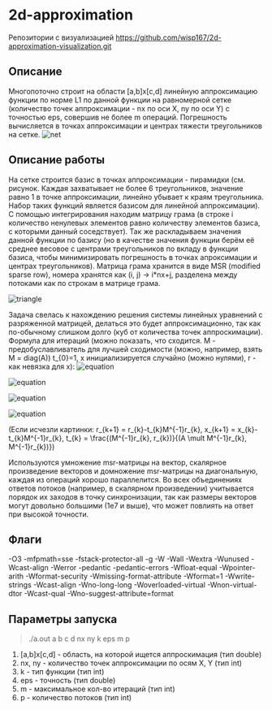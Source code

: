 # 2d-approximation
Репозитории с визуализацией
https://github.com/wisp167/2d-approximation-visualization.git
## Описание
Многопоточно строит на области [a,b]x[c,d] линейную аппроксимацию функции по норме L1 по данной функции на равномерной сетке (количество точек аппроксимации - nx по оси X, ny по оси Y) с точностью eps, совершив не более m операций. Погрешность вычисляется в точках аппроксимации и центрах тяжести треугольников на сетке.
![net](https://github.com/user-attachments/assets/e00e5e6b-5b66-4ac9-adbb-b34f5bfba8c1)

## Описание работы
На сетке строится базис в точках аппроксимации - пирамидки (см. рисунок. Каждая захватывает не более 6 треугольников, значение равно 1 в точке аппроксимации, линейно убывает к краям треугольника. Набор таких функций является базисом для линейной аппроксимации). С помощью интегрирования находим матрицу грама (в строке i количество ненулевых элементов равно количеству элементов базиса, с которыми данный соседствует). Так же раскладываем значения данной функции по базису (но в качестве значения функции берём её среднее весовое с центрами треугольников по вкладу в функции базиса, чтобы минимизировать погрешность в точках апроксимации и центрах треугольников). Матрица грама хранится в виде MSR (modified sparse row), номера хранятся как (i, j) -> i*nx+j, разделена между потоками как по строкам в матрице грама.

![triangle](https://github.com/user-attachments/assets/12c098c5-983c-467b-b0e5-24e9e5056c45)

Задача свелась к нахождению решения системы линейных уравнений с разряженной матрицей, делаться это будет аппроксимационно, так как по-обычному слишком долго (куб от количества точек аппроскимации). Формула для итераций (можно показать, что сходится. M - предобуславливатель для лучшей сходимости (можно, например, взять M = diag(A)) t_{0}=1, x инициализируется случайно (можно нулями), r - как невязка для x):
![equation](https://latex.codecogs.com/png.image?%5Cdpi%7B110%7D%5Cbg%7Bwhite%7D%20M%5Cfrac%7Bx_%7Bn&plus;1%7D-x_%7Bn%7D%7D%7Bt_%7Bk%7D%7D&plus;Ax_%7Bn%7D=b)

![equation](https://latex.codecogs.com/png.image?%5Cdpi%7B110%7D%5Cbg%7Bwhite%7D%20r_%7Bk&plus;1%7D=r_%7Bk%7D-t_%7Bk%7DM%5E%7B-1%7Dr_%7Bk%7D)

![equation](https://latex.codecogs.com/png.image?%5Cdpi%7B110%7D%5Cbg%7Bwhite%7Dx_%7Bk&plus;1%7D=x_%7Bk%7D-t_%7Bk%7DM%5E%7B-1%7Dr_%7Bk%7D)

![equation](https://latex.codecogs.com/png.image?%5Cdpi%7B110%7D%5Cbg%7Bwhite%7Dt_%7Bk%7D=%5Cfrac%7B(M%5E%7B-1%7Dr_%7Bk%7D,r_%7Bk%7D)%7D%7B(A%20M%5E%7B-1%7Dr_%7Bk%7D,M%5E%7B-1%7Dr_%7Bk%7D)%7D)

(Если исчезли картинки: r_{k+1} = r_{k}-t_{k}M^{-1}r_{k},
x_{k+1} = x_{k}-t_{k}M^{-1}r_{k},
t_{k} = \frac{(M^{-1}r_{k}, r_{k})}{(A \mult M^{-1}r_{k}, M^{-1}r_{k})})

Используются умножение msr-матрицы на вектор, скалярное произведение векторов и домножение msr-матрицы на диагональную, каждая из операций хорошо параллелится. Во всех объединениях ответов потоков (например, в скалярном произведении) учитывается порядок их заходов в точку синхронизации, так как размеры векторов могут довольно большими (1e7 и выше), что может повлиять на ответ при высокой точности.

## Флаги
-O3 -mfpmath=sse -fstack-protector-all -g -W -Wall -Wextra -Wunused -Wcast-align -Werror -pedantic -pedantic-errors -Wfloat-equal -Wpointer-arith -Wformat-security -Wmissing-format-attribute -Wformat=1 -Wwrite-strings -Wcast-align -Wno-long-long -Woverloaded-virtual -Wnon-virtual-dtor -Wcast-qual -Wno-suggest-attribute=format
## Параметры запуска
> ./a.out a b c d nx ny k eps m p

1) [a,b]x[c,d] - область, на которой ищется аппроскимация (тип double)
2) nx, ny - количество точек аппроксимации по осям X, Y (тип int)
3) k - тип функции (тип int)
4) eps - точность (тип double)
5) m - максимальное кол-во итераций (тип int)
6) p - количество потоков (тип int)
